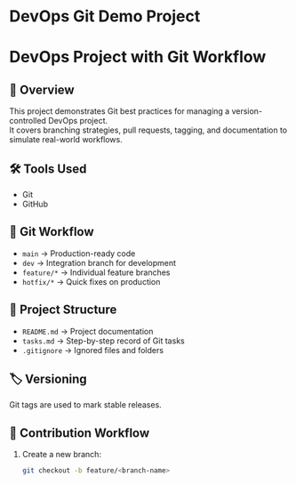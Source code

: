# DevOps Git Demo Project


# DevOps Project with Git Workflow

## 📌 Overview
This project demonstrates Git best practices for managing a version-controlled DevOps project.  
It covers branching strategies, pull requests, tagging, and documentation to simulate real-world workflows.

## 🛠 Tools Used
- Git
- GitHub

## 🚀 Git Workflow
- `main` → Production-ready code  
- `dev` → Integration branch for development  
- `feature/*` → Individual feature branches  
- `hotfix/*` → Quick fixes on production  

## 📂 Project Structure
- `README.md` → Project documentation  
- `tasks.md` → Step-by-step record of Git tasks  
- `.gitignore` → Ignored files and folders  

## 🏷 Versioning
Git tags are used to mark stable releases.

## 🤝 Contribution Workflow
1. Create a new branch:  
   ```bash
   git checkout -b feature/<branch-name>
